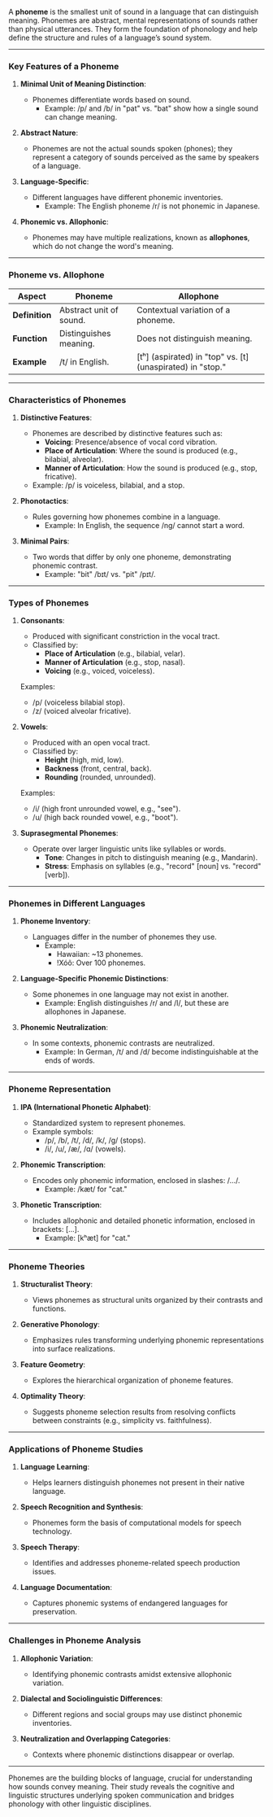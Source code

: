 A **phoneme** is the smallest unit of sound in a language that can distinguish meaning. Phonemes are abstract, mental representations of sounds rather than physical utterances. They form the foundation of phonology and help define the structure and rules of a language’s sound system.

---

### **Key Features of a Phoneme**

1. **Minimal Unit of Meaning Distinction**:
    
    - Phonemes differentiate words based on sound.
        - Example: /p/ and /b/ in "pat" vs. "bat" show how a single sound can change meaning.
2. **Abstract Nature**:
    
    - Phonemes are not the actual sounds spoken (phones); they represent a category of sounds perceived as the same by speakers of a language.
3. **Language-Specific**:
    
    - Different languages have different phonemic inventories.
        - Example: The English phoneme /r/ is not phonemic in Japanese.
4. **Phonemic vs. Allophonic**:
    
    - Phonemes may have multiple realizations, known as **allophones**, which do not change the word's meaning.

---

### **Phoneme vs. Allophone**

|**Aspect**|**Phoneme**|**Allophone**|
|---|---|---|
|**Definition**|Abstract unit of sound.|Contextual variation of a phoneme.|
|**Function**|Distinguishes meaning.|Does not distinguish meaning.|
|**Example**|/t/ in English.|[tʰ] (aspirated) in "top" vs. [t] (unaspirated) in "stop."|

---

### **Characteristics of Phonemes**

1. **Distinctive Features**:
    
    - Phonemes are described by distinctive features such as:
        - **Voicing**: Presence/absence of vocal cord vibration.
        - **Place of Articulation**: Where the sound is produced (e.g., bilabial, alveolar).
        - **Manner of Articulation**: How the sound is produced (e.g., stop, fricative).
    - Example: /p/ is voiceless, bilabial, and a stop.
2. **Phonotactics**:
    
    - Rules governing how phonemes combine in a language.
        - Example: In English, the sequence /ng/ cannot start a word.
3. **Minimal Pairs**:
    
    - Two words that differ by only one phoneme, demonstrating phonemic contrast.
        - Example: "bit" /bɪt/ vs. "pit" /pɪt/.

---

### **Types of Phonemes**

1. **Consonants**:
    
    - Produced with significant constriction in the vocal tract.
    - Classified by:
        - **Place of Articulation** (e.g., bilabial, velar).
        - **Manner of Articulation** (e.g., stop, nasal).
        - **Voicing** (e.g., voiced, voiceless).
    
    Examples:
    
    - /p/ (voiceless bilabial stop).
    - /z/ (voiced alveolar fricative).
2. **Vowels**:
    
    - Produced with an open vocal tract.
    - Classified by:
        - **Height** (high, mid, low).
        - **Backness** (front, central, back).
        - **Rounding** (rounded, unrounded).
    
    Examples:
    
    - /i/ (high front unrounded vowel, e.g., "see").
    - /u/ (high back rounded vowel, e.g., "boot").
3. **Suprasegmental Phonemes**:
    
    - Operate over larger linguistic units like syllables or words.
        - **Tone**: Changes in pitch to distinguish meaning (e.g., Mandarin).
        - **Stress**: Emphasis on syllables (e.g., "record" [noun] vs. "record" [verb]).

---

### **Phonemes in Different Languages**

1. **Phoneme Inventory**:
    
    - Languages differ in the number of phonemes they use.
        - Example:
            - Hawaiian: ~13 phonemes.
            - !Xóõ: Over 100 phonemes.
2. **Language-Specific Phonemic Distinctions**:
    
    - Some phonemes in one language may not exist in another.
        - Example: English distinguishes /r/ and /l/, but these are allophones in Japanese.
3. **Phonemic Neutralization**:
    
    - In some contexts, phonemic contrasts are neutralized.
        - Example: In German, /t/ and /d/ become indistinguishable at the ends of words.

---

### **Phoneme Representation**

1. **IPA (International Phonetic Alphabet)**:
    
    - Standardized system to represent phonemes.
    - Example symbols:
        - /p/, /b/, /t/, /d/, /k/, /g/ (stops).
        - /i/, /u/, /æ/, /ɑ/ (vowels).
2. **Phonemic Transcription**:
    
    - Encodes only phonemic information, enclosed in slashes: /.../.
        - Example: /kæt/ for "cat."
3. **Phonetic Transcription**:
    
    - Includes allophonic and detailed phonetic information, enclosed in brackets: [...].
        - Example: [kʰæt] for "cat."

---

### **Phoneme Theories**

1. **Structuralist Theory**:
    
    - Views phonemes as structural units organized by their contrasts and functions.
2. **Generative Phonology**:
    
    - Emphasizes rules transforming underlying phonemic representations into surface realizations.
3. **Feature Geometry**:
    
    - Explores the hierarchical organization of phoneme features.
4. **Optimality Theory**:
    
    - Suggests phoneme selection results from resolving conflicts between constraints (e.g., simplicity vs. faithfulness).

---

### **Applications of Phoneme Studies**

1. **Language Learning**:
    
    - Helps learners distinguish phonemes not present in their native language.
2. **Speech Recognition and Synthesis**:
    
    - Phonemes form the basis of computational models for speech technology.
3. **Speech Therapy**:
    
    - Identifies and addresses phoneme-related speech production issues.
4. **Language Documentation**:
    
    - Captures phonemic systems of endangered languages for preservation.

---

### **Challenges in Phoneme Analysis**

1. **Allophonic Variation**:
    
    - Identifying phonemic contrasts amidst extensive allophonic variation.
2. **Dialectal and Sociolinguistic Differences**:
    
    - Different regions and social groups may use distinct phonemic inventories.
3. **Neutralization and Overlapping Categories**:
    
    - Contexts where phonemic distinctions disappear or overlap.

---

Phonemes are the building blocks of language, crucial for understanding how sounds convey meaning. Their study reveals the cognitive and linguistic structures underlying spoken communication and bridges phonology with other linguistic disciplines.